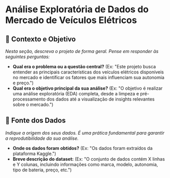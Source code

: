 # Análise Exploratória de Dados do Mercado de Veículos Elétricos

## 🎯 Contexto e Objetivo

*Nesta seção, descreva o projeto de forma geral. Pense em responder às seguintes perguntas:*
* **Qual era o problema ou a questão central?** (Ex: "Este projeto busca entender as principais características dos veículos elétricos disponíveis no mercado e identificar os fatores que mais influenciam sua autonomia e preço.")
* **Qual era o objetivo principal da sua análise?** (Ex: "O objetivo é realizar uma análise exploratória (EDA) completa, desde a limpeza e pré-processamento dos dados até a visualização de insights relevantes sobre o mercado.")

## 💾 Fonte dos Dados

*Indique a origem dos seus dados. É uma prática fundamental para garantir a reprodutibilidade da sua análise.*
* **Onde os dados foram obtidos?** (Ex: "Os dados foram extraídos da plataforma Kaggle.")
* **Breve descrição do dataset:** (Ex: "O conjunto de dados contém X linhas e Y colunas, incluindo informações como marca, modelo, autonomia, tipo de bateria, preço, etc.")
